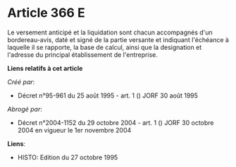 # Article 366 E

Le versement anticipé et la liquidation sont chacun accompagnés d'un bordereau-avis, daté et signé de la partie versante et
indiquant l'échéance à laquelle il se rapporte, la base de calcul, ainsi que la designation et l'adresse du principal
établissement de l'entreprise.

**Liens relatifs à cet article**

_Créé par_:

  - Décret n°95-961 du 25 août 1995 - art. 1 () JORF 30 août 1995

_Abrogé par_:

  - Décret n°2004-1152 du 29 octobre 2004 - art. 1 () JORF 30 octobre 2004 en vigueur le 1er novembre 2004

**Liens**:

  - HISTO: Edition du 27 octobre 1995
